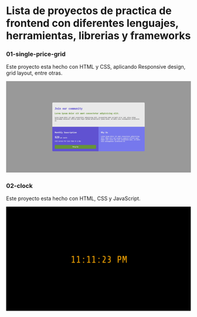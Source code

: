 # Lista de proyectos de practica de frontend con diferentes lenguajes, herramientas, librerias y frameworks

### 01-single-price-grid

Este proyecto esta hecho con HTML y CSS, aplicando Responsive design, grid layout, entre otras.

![Screenshoot of the page -fullwidth](https://github.com/ElDuartte/ex-frontend/blob/main/00-img/01-img.png?raw=true)

### 02-clock

Este proyecto esta hecho con HTML, CSS y JavaScript.

![Screenshoot of the page -fullwidth](https://github.com/ElDuartte/ex-frontend/blob/main/00-img/02-img.png?raw=true)
